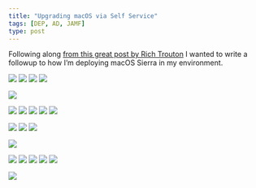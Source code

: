 ```yaml
---
title: "Upgrading macOS via Self Service"
tags: [DEP, AD, JAMF]
type: post
---
```


Following along [from this great post by Rich Trouton][1] I wanted to write a followup to how I’m deploying macOS Sierra in my environment.

![](/images/install_macOS/01a_cache_general.png)
![](/images/install_macOS/01b_cache_package.png)
![](/images/install_macOS/01c_cache_maintenance.png)
![](/images/install_macOS/01d_cache_scope.png)

![](/images/install_macOS/02a_group_outdated.png)

![](/images/install_macOS/03a_install_general.png)
![](/images/install_macOS/03b_install_package.png)
![](/images/install_macOS/03c_install_restart.png)
![](/images/install_macOS/03d_install_maintenance.png)
![](/images/install_macOS/03e_install_scope.png)

![](/images/install_macOS/04a_group_cache_before.png)
![](/images/install_macOS/04b_group_cache_select.png)
![](/images/install_macOS/04c_group_cache_after.png)

![](/images/install_macOS/05a_group_sierra_installed.png)

![](/images/install_macOS/06a_upgrade_general.png)
![](/images/install_macOS/06b_upgrade_scripts.png)
![](/images/install_macOS/06c_upgrade_scope_target.png)
![](/images/install_macOS/06d_upgrade_scope_exclusions.png)
![](/images/install_macOS/06e_upgrade_self_service.png)

![](/images/install_macOS/)



[1]:	https://derflounder.wordpress.com/2015/11/23/providing-os-x-upgrades-via-caspers-self-service/